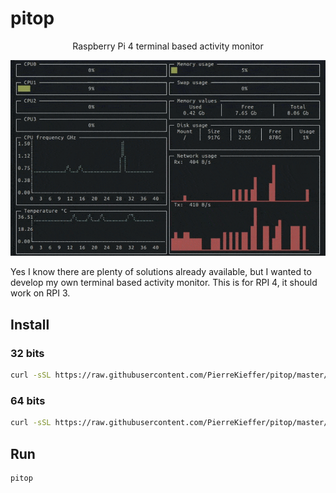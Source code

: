 # pitop 
<div align="center">

Raspberry Pi 4 terminal based activity monitor


<img src="./assets/pitop.gif" />


</div>


Yes I know there are plenty of solutions already available, but I wanted to develop my own terminal based activity monitor.
This is for RPI 4, it should work on RPI 3. 


## Install 
### 32 bits 
```bash 
curl -sSL https://raw.githubusercontent.com/PierreKieffer/pitop/master/install/install_pitop32.sh | bash
```
### 64 bits 
```bash 
curl -sSL https://raw.githubusercontent.com/PierreKieffer/pitop/master/install/install_pitop64.sh | bash
```

## Run 
```bash
pitop
```

